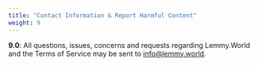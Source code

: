 ```yaml
---
title: "Contact Information & Report Harmful Content"
weight: 9
---
```


**9\.0**: All questions, issues, concerns and requests regarding Lemmy.World and the Terms of Service may be sent to info@lemmy.world.
